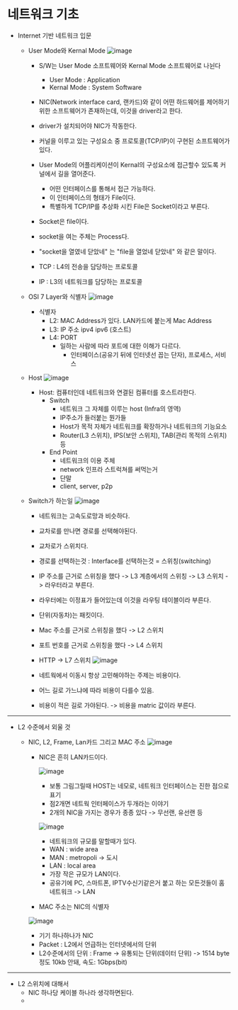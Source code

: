 # 네트워크 기초
- Internet 기반 네트워크 입문
  - User Mode와 Kernal Mode
    ![image](https://github.com/muzzaiwork/Study_Network/assets/31703020/c1e09fe4-b747-4876-8090-52a3d44cf615)
    - S/W는 User Mode 소프트웨어와 Kernal Mode 소프트웨어로 나뉜다
      - User Mode : Application
      - Kernal Mode : System Software
  
    - NIC(Network interface card, 랜카드)와 같이 어떤 하드웨어를 제어하기 위한 소프트웨어가 존재하는데, 이것을 driver라고 한다.
    - driver가 설치되어야 NIC가 작동한다.
    - 커널을 이루고 있는 구성요소 중 프로토콜(TCP/IP)이 구현된 소프트웨어가 있다.
    - User Mode의 어플리케이션이 Kernal의 구성요소에 접근할수 있도록 커널에서 길을 열어준다.
      - 어떤 인터페이스를 통해서 접근 가능하다.
      - 이 인터페이스의 형태가 File이다.
      - 특별하게 TCP/IP를 추상화 시킨 File은 Socket이라고 부른다.
    - Socket은 file이다.
    - socket을 여는 주체는 Process다.
    - "socket을 열였네 닫았네" 는 "file을 열었네 닫았네" 와 같은 말이다.
    - TCP : L4의 전송을 담당하는 프로토콜
    - IP : L3의 네트워크를 담당하는 프로토콜
   
  - OSI 7 Layer와 식별자
    ![image](https://github.com/muzzaiwork/Study_Network/assets/31703020/def80c74-033d-435b-a91e-23dcf955e4b5)

  
    - 식별자
       - L2: MAC Address가 있다. LAN카드에 붙는게 Mac Address
       - L3: IP 주소 ipv4 ipv6 (호스트)
       - L4: PORT
         - 일하는 사람에 따라 포트에 대한 이해가 다르다.
           - 인터페이스(공유기 뒤에 인터넷선 꼽는 단자), 프로세스, 서비스
          
  - Host
    ![image](https://github.com/muzzaiwork/Study_Network/assets/31703020/de646024-dc42-4b3a-8a97-32c3d3ce80ce)
  
    - Host: 컴퓨터인데 네트워크와 연결된 컴퓨터를 호스트라한다.
      - Switch
        - 네트워크 그 자체를 이루는 host (Infra의 영역)
        - IP주소가 들러붙는 뭔가들
        - Host가 목적 자체가 네트워크를 확장하거나 네트워크의 기능요소
        - Router(L3 스위치), IPS(보안 스위치), TAB(관리 목적의 스위치) 등 
      - End Point
        - 네트워크의 이용 주체
        - network 인프라 스트럭쳐를 써먹는거
        - 단말
        - client, server, p2p
          
  - Switch가 하는일
    ![image](https://github.com/muzzaiwork/Study_Network/assets/31703020/630f4f74-12f3-44aa-bbc9-8530b252831c)
    - 네트워크는 고속도로망과 비슷하다.
    - 교차로를 만나면 경로를 선택해야된다.
    - 교차로가 스위치다.
    - 경로를 선택하는것 : Interface를 선택하는것 = 스위칭(switching)
    - IP 주소를 근거로 스위칭을 했다 -> L3 계층에서의 스위칭 -> L3 스위치 -> 라우터라고 부른다.
    - 라우터에는 이정표가 들어있는데 이것을 라우팅 테이블이라 부른다.
    - 단위(자동차)는 패킷이다.
    - Mac 주소를 근거로 스위칭을 했다 -> L2 스위치
    - 포트 번호를 근거로 스위칭을 했다 -> L4 스위치
    - HTTP -> L7 스위치
    ![image](https://github.com/muzzaiwork/Study_Network/assets/31703020/24782836-cc2d-4406-867e-3feb8164c1da)
  
    - 네트웍에서 이동시 항상 고민해야하는 주제는 비용이다.
    - 어느 길로 가느냐에 따라 비용이 다를수 있음.
    - 비용이 적은 길로 가야된다. -> 비용을 matric 값이라 부른다.
---
- L2 수준에서 외울 것
  - NIC, L2, Frame, Lan카드 그리고 MAC 주소
    ![image](https://github.com/muzzaiwork/Study_Network/assets/31703020/0b60993e-a3b4-41ee-a314-30f8f264dbae)

    - NIC은 흔히 LAN카드이다.
      
      ![image](https://github.com/muzzaiwork/Study_Network/assets/31703020/5a106f97-bc04-4105-a7e5-84045ae933a2)
      
      - 보통 그림그릴때 HOST는 네모로, 네트워크 인터페이스는 진한 점으로 표기
      - 점2개면 네트웍 인터페이스가 두개라는 이야기
      - 2개의 NIC을 가지는 경우가 종종 있다 -> 무선랜, 유선랜 등
      
      ![image](https://github.com/muzzaiwork/Study_Network/assets/31703020/396d2c0e-58e9-4481-a8e7-4e1aa507541d)
      - 네트워크의 규모를 말할때가 있다.
      - WAN : wide area
      - MAN : metropoli -> 도시
      - LAN : local area
      - 가장 작은 규모가 LAN이다.
      - 공유기에 PC, 스마트폰, IPTV수신기같은거 붙고 하는 모든것들이 홈 네트워크 -> LAN
    - MAC 주소는 NIC의 식별자

    ![image](https://github.com/muzzaiwork/Study_Network/assets/31703020/94656e00-737a-49cd-9d79-573ce192b37e)
    - 기기 하나하나가 NIC
    - Packet : L2에서 언급하는 인터넷에서의 단위
    - L2수준에서의 단위 : Frame -> 유통되는 단위(데이터 단위) -> 1514 byte정도 10kb 안돼, 속도: 1Gbps(bit)

---
- L2 스위치에 대해서
  - NIC 하나당 케이블 하나라 생각하면된다.
  - 
